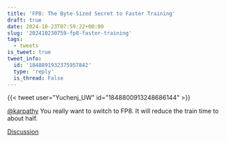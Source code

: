 ```yaml
---
title: 'FP8: The Byte-Sized Secret to Faster Training'
draft: true
date: 2024-10-23T07:59:22+00:00
slug: '202410230759-fp8-faster-training'
tags:
  - tweets
is_tweet: true
tweet_info:
  id: '1848891932375957842'
  type: 'reply'
  is_thread: False
---
```




{{< tweet user="Yuchenj_UW" id="1848800913248686144" >}}

[@karpathy](https://x.com/karpathy) You really want to switch to FP8. It will reduce the train time to about half.

[Discussion](https://x.com/sytelus/status/1848891932375957842)
